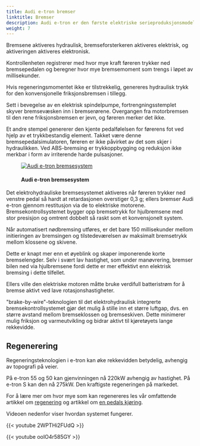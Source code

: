 ```yaml
---
title: Audi e-tron bremser
linktitle: Bremser
description: Audi e-tron er den første elektriske serieproduksjonsmodellen som bruker et elektrohydraulisk integrert bremsekontrollsystem. system.
weight: 7
---
```

<!-- markdownlint-disable MD033 -->

Bremsene aktiveres hydraulisk, bremseforsterkeren aktiveres elektrisk, og aktiveringen aktiveres elektronisk.

Kontrollenheten registrerer med hvor mye kraft føreren trykker ned bremsepedalen og beregner hvor mye bremsemoment som trengs i løpet av millisekunder.

Hvis regeneringsmomentet ikke er tilstrekkelig, genereres hydraulisk trykk for den konvensjonelle friksjonsbremsen i tillegg.

Sett i bevegelse av en elektrisk spindelpumpe, fortrengningsstemplet skyver bremsevæsken inn i bremserørene. Overgangen fra motorbremsen til den rene friksjonsbremsen er jevn, og føreren merker det ikke.

Et andre stempel genererer den kjente pedalfølelsen for førerens fot ved hjelp av et trykkbestandig element. Takket være denne bremsepedalsimulatoren, føreren er ikke påvirket av det som skjer i hydraulikken. Ved ABS-bremsing er trykkoppbygging og reduksjon ikke merkbar i form av irriterende harde pulsasjoner.

<figure>
    <a href="https://media.electrichasgoneaudi.net/multimedia/models/e-tron/drivetrain/brakes/brakesystem.jpg">
        <img src="https://media.electrichasgoneaudi.net/multimedia/models/e-tron/drivetrain/brakes/brakesystems.jpg" alt="Audi e-tron bremsesystem" title="Audi e-tron bremsesystem">
    </a>
    <figcaption><h4>Audi e-tron bremsesystem</h4></figcaption>
</figure>

Det elektrohydrauliske bremsesystemet aktiveres når føreren trykker ned venstre pedal så hardt at retardasjonen overstiger 0,3 g; ellers bremser Audi e-tron gjennom restitusjon via de to elektriske motorene. Bremsekontrollsystemet bygger opp bremsetrykk for hjulbremsene med stor presisjon og omtrent dobbelt så raskt som et konvensjonelt system.

Når automatisert nødbremsing utføres, er det bare 150 millisekunder mellom initieringen av bremsingen og tilstedeværelsen av maksimalt bremsetrykk mellom klossene og skivene.

Dette er knapt mer enn et øyeblink og skaper imponerende korte bremselengder. Selv i svært lav hastighet, som under manøvrering, bremser bilen ned via hjulbremsene fordi dette er mer effektivt enn elektrisk bremsing i dette tilfellet.

Ellers ville den elektriske motoren måtte bruke verdifull batteristrøm for å bremse aktivt ved lave rotasjonshastigheter.

"brake-by-wire"-teknologien til det elektrohydraulisk integrerte bremsekontrollsystemet gjør det mulig å stille inn et større luftgap, dvs. en større avstand mellom bremseklossen og bremseskiven. Dette minimerer mulig friksjon og varmeutvikling og bidrar aktivt til kjøretøyets lange rekkevidde.

## Regenerering

Regeneringsteknologien i e-tron kan øke rekkevidden betydelig, avhengig av topografi på veier.

På e-tron 55 og 50 kan gjenvinningen nå 220kW avhengig av hastighet. På e-tron S kan den nå 275kW. Den kraftigste regeneringen på markedet.

For å lære mer om hvor mye som kan regenereres les vår omfattende artikkel om [regenering](../../../../guides/regen) og artikkel om [en pedals kjøring](../../../../guides/onepedaldriving/).

Videoen nedenfor viser hvordan systemet fungerer.

{{< youtube 2WPTHi2FUdQ >}}

{{< youtube ooIO4r585GY >}}

